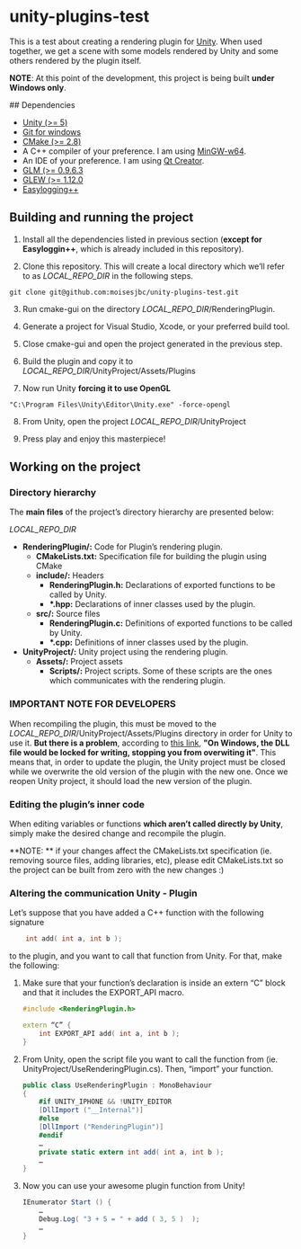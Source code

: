 ﻿# unity-plugins-test

This is a test about creating a rendering plugin for [Unity](http://unity3d.com). When used together, we get a scene with some models rendered by Unity and some others rendered by the plugin itself.

**NOTE**: At this point of the development, this project is being built **under Windows only**.

## Dependencies

* [Unity (>= 5)](http://unity3d.com)
* [Git for windows](https://msysgit.github.io/)
* [CMake (>= 2.8)](http://www.cmake.org)
* A C++ compiler of your preference. I am using [MinGW-w64](http://sourceforge.net/projects/mingw-w64/).
* An IDE of your preference. I am using [Qt Creator](https://www.qt.io/download-open-source/).
* [GLM (>= 0.9.6.3](glm.g-truc.net/)
* [GLEW (>= 1.12.0](http://glew.sourceforge.net/)
* [Easylogging++](https://github.com/easylogging/easyloggingpp)

## Building and running the project

1. Install all the dependencies listed in previous section (**except for Easyloggin++**, which is already included in this repository).

2. Clone this repository. This will create a local directory which we’ll refer to as *LOCAL_REPO_DIR* in the following steps.

 ```
 git clone git@github.com:moisesjbc/unity-plugins-test.git
 ```

3. Run cmake-gui on the directory *LOCAL_REPO_DIR*/RenderingPlugin.

4. Generate a project for Visual Studio, Xcode, or your preferred build tool.

5. Close cmake-gui and open the project generated in the previous step.

6. Build the plugin and copy it to *LOCAL_REPO_DIR*/UnityProject/Assets/Plugins

7. Now run Unity **forcing it to use OpenGL**

 ```
 "C:\Program Files\Unity\Editor\Unity.exe" -force-opengl
 ```

8. From Unity, open the project *LOCAL_REPO_DIR*/UnityProject

9. Press play and enjoy this masterpiece!

## Working on the project

### Directory hierarchy

The **main files** of the project’s directory hierarchy are presented below:

*LOCAL_REPO_DIR*

* **RenderingPlugin/:** Code for Plugin’s rendering plugin.
  * **CMakeLists.txt:** Specification file for building the plugin using CMake
  * **include/:** Headers
    * **RenderingPlugin.h:** Declarations of exported functions to be called by Unity.
    * **\*.hpp:** Declarations of inner classes used by the plugin.
  * **src/:** Source files
    * **RenderingPlugin.c:** Definitions of exported functions to be called by Unity.
    * **\*.cpp:** Definitions of inner classes used by the plugin.
* **UnityProject/:** Unity project using the rendering plugin.
  * **Assets/:** Project assets
    * **Scripts/:** Project scripts. Some of these scripts are the ones which communicates with the rendering plugin.

### IMPORTANT NOTE FOR DEVELOPERS

When recompiling the plugin, this must be moved to the *LOCAL_REPO_DIR*/UnityProject/Assets/Plugins directory in order for Unity to use it. **But there is a problem**, according to [this link](http://answers.unity3d.com/questions/55234/recompiled-plugins-not-refreshing-in-unity.html), **"On Windows, the DLL file would be locked for writing, stopping you from overwiting it"**. This means that, in order to update the plugin, the Unity project must be closed while we overwrite the old version of the plugin with the new one. Once we reopen Unity project, it should load the new version of the plugin.

### Editing the plugin’s inner code

When editing variables or functions **which aren’t called directly by Unity**, simply make the desired change and recompile the plugin.

**NOTE: ** if your changes affect the CMakeLists.txt specification (ie. removing source files, adding libraries, etc), please edit CMakeLists.txt so the project can be built from zero with the new changes :)

### Altering the communication Unity - Plugin

Let’s suppose that you have added a C++ function with the following signature

```C++
    int add( int a, int b );
```

to the plugin, and you want to call that function from Unity. For that, make the following:

1. Make sure that your function’s declaration is inside an extern “C” block and that it includes the EXPORT_API macro.

    ```C++
    #include <RenderingPlugin.h>

    extern “C” {
        int EXPORT_API add( int a, int b );
    }
    ```

2. From Unity, open the script file you want to call the function from (ie. UnityProject/UseRenderingPlugin.cs). Then, “import” your function.

    ```C#
    public class UseRenderingPlugin : MonoBehaviour
    {
        #if UNITY_IPHONE && !UNITY_EDITOR
	    [DllImport ("__Internal")]
        #else
	    [DllImport ("RenderingPlugin")]
        #endif
        …
        private static extern int add( int a, int b );
        …
    }
    ```

3. Now you can use your awesome plugin function from Unity!

    ```C#
    IEnumerator Start () {
        …
        Debug.Log( "3 + 5 = " + add ( 3, 5 )  );
        …
    }
    ```

